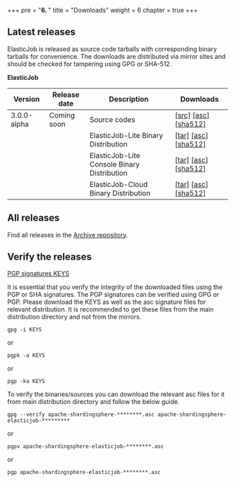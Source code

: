 +++
pre = "<b>6. </b>"
title = "Downloads"
weight = 6
chapter = true
+++

## Latest releases

ElasticJob is released as source code tarballs with corresponding binary tarballs for convenience. 
The downloads are distributed via mirror sites and should be checked for tampering using GPG or SHA-512.

**ElasticJob**

| Version | Release date | Description | Downloads |
| - | - | - | - |
| 3.0.0-alpha | Coming soon  | Source codes | [[src]]() [[asc]]() [[sha512]]() |
|             |              | ElasticJob-Lite Binary Distribution | [[tar]]() [[asc]]() [[sha512]]() |
|             |              | ElasticJob-Lite Console Binary Distribution | [[tar]]() [[asc]]() [[sha512]]() |
|             |              | ElasticJob-Cloud Binary Distribution | [[tar]]() [[asc]]() [[sha512]]() |

## All releases

Find all releases in the [Archive repository](https://archive.apache.org/dist/shardingsphere/).

## Verify the releases

[PGP signatures KEYS](https://downloads.apache.org/shardingsphere/KEYS)

It is essential that you verify the integrity of the downloaded files using the PGP or SHA signatures. 
The PGP signatures can be verified using GPG or PGP. Please download the KEYS as well as the asc signature files for relevant distribution. 
It is recommended to get these files from the main distribution directory and not from the mirrors.

```shell
gpg -i KEYS
```

or

```shell
pgpk -a KEYS
```

or

```shell
pgp -ka KEYS
```

To verify the binaries/sources you can download the relevant asc files for it from main distribution directory and follow the below guide.

```shell
gpg --verify apache-shardingsphere-********.asc apache-shardingsphere-elasticjob-*********
```

or

```shell
pgpv apache-shardingsphere-elasticjob-********.asc
```

or

```shell
pgp apache-shardingsphere-elasticjob-********.asc
```
